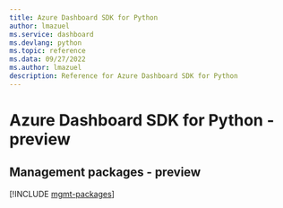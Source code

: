 ```yaml
---
title: Azure Dashboard SDK for Python
author: lmazuel
ms.service: dashboard
ms.devlang: python
ms.topic: reference
ms.data: 09/27/2022
ms.author: lmazuel
description: Reference for Azure Dashboard SDK for Python
---
```

# Azure Dashboard SDK for Python - preview

## Management packages - preview
[!INCLUDE [mgmt-packages](dashboard-mgmt-index.md)]
